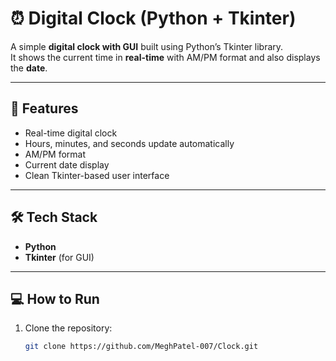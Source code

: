 # ⏰ Digital Clock (Python + Tkinter)

A simple **digital clock with GUI** built using Python’s Tkinter library.  
It shows the current time in **real-time** with AM/PM format and also displays the **date**.

---

## 🚀 Features
- Real-time digital clock  
- Hours, minutes, and seconds update automatically  
- AM/PM format  
- Current date display  
- Clean Tkinter-based user interface  

---

## 🛠️ Tech Stack
- **Python**  
- **Tkinter** (for GUI)

---

## 💻 How to Run
1. Clone the repository:
   ```bash
   git clone https://github.com/MeghPatel-007/Clock.git
